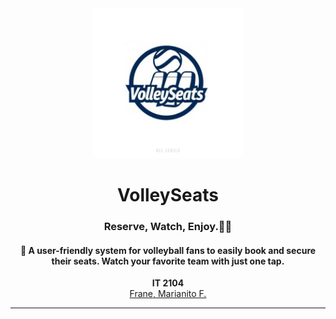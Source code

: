 <div align="center">
  <img src="https://github.com/itsianfrane/VolleySeats/blob/main/images/logo.png" alt="VolleySeats Logo" width="240" height="240">
  
  <h1>VolleySeats</h1>
  
  <h3> Reserve, Watch, Enjoy.🍿🥤 </h3>
 <h4>📝 A user-friendly system for volleyball fans to easily book and secure their seats. Watch your favorite team with just one tap.</h4>
  
  <p><b>IT 2104</b><br>
  <a href="https://github.com/itsianfrane">Frane, Marianito F.</a></p>
  
  <hr class="w-48 h-1 mx-auto my-4 bg-gray-100 border-0 rounded md:my-10 dark:bg-gray-700">
</div>

